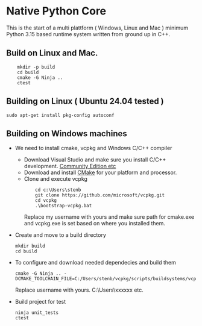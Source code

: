 # Native Python Core

This is the start of a multi plattform ( Windows, Linux and Mac ) minimum Python 3.15 based runtime system written from ground up in C++.

## Build on Linux and Mac.

```
    mkdir -p build
    cd build
    cmake -G Ninja ..
    ctest
```

## Building on Linux ( Ubuntu 24.04 tested )

```
sudo apt-get install pkg-config autoconf
```

## Building on Windows machines

- We need to install cmake, vcpkg and Windows C/C++ compiler
  - Download Visual Studio and make sure you install C/C++ development. [Community Edition etc](https://visualstudio.microsoft.com/downloads/)
  - Download and install [CMake](https://cmake.org/download/) for your platform and processor.
  - Clone and execute vcpkg
    ```
        cd c:\Users\stenb
        git clone https://github.com/microsoft/vcpkg.git
        cd vcpkg
        .\bootstrap-vcpkg.bat
    ```
    Replace my username with yours and make sure path for cmake.exe and vcpkg.exe is set based on where you installed them.

- Create and move to a build directory
  ```
  mkdir build
  cd build
  ```
- To configure and download needed dependecies and build them

    ```
    cmake -G Ninja .. -DCMAKE_TOOLCHAIN_FILE=C:/Users/stenb/vcpkg/scripts/buildsystems/vcpkg.cmake
    ```
    Replace username with yours. C:\Users\xxxxxx etc.
- Build project for test
  ```
  ninja unit_tests
  ctest
  ```
